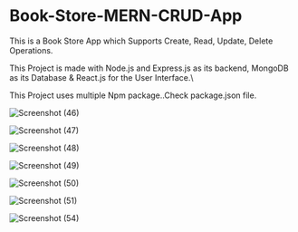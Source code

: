 # Book-Store-MERN-CRUD-App

This is a Book Store App which Supports Create, Read, Update, Delete Operations.

This Project is made with Node.js and Express.js as its backend, MongoDB as its Database & React.js for the User Interface.\

This Project uses multiple Npm package..Check package.json file.

![Screenshot (46)](https://github.com/hisekr/Book-Store-MERN-CRUD-App/assets/40202261/71c07fbe-15b2-41c9-89c0-bb7929501e39)

![Screenshot (47)](https://github.com/hisekr/Book-Store-MERN-CRUD-App/assets/40202261/e3eaece5-2bdb-4fc2-a152-00f01bbb756c)

![Screenshot (48)](https://github.com/hisekr/Book-Store-MERN-CRUD-App/assets/40202261/4cee7649-a3f3-4732-b058-b77aeb2dcacd)

![Screenshot (49)](https://github.com/hisekr/Book-Store-MERN-CRUD-App/assets/40202261/fad7f923-6677-487b-83dc-ba53d52cbf47)

![Screenshot (50)](https://github.com/hisekr/Book-Store-MERN-CRUD-App/assets/40202261/eab6f48f-5238-47fe-897d-e6879bd158ce)

![Screenshot (51)](https://github.com/hisekr/Book-Store-MERN-CRUD-App/assets/40202261/3a0d9f0a-8439-42ac-9a7e-a8a359c4dddc)

![Screenshot (54)](https://github.com/hisekr/Book-Store-MERN-CRUD-App/assets/40202261/24d40b9d-6145-4f36-b8e7-aa585a10e637)


